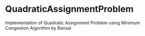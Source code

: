 # QuadraticAssignmentProblem
Implementation of Quadratic Assignment Problem using Minimum Congestion Algorithm by Bansal
